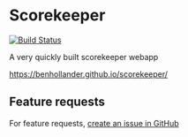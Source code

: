 # Scorekeeper

[![Build Status](https://github.com/benhollander/scorekeeper/actions/workflows/main.yml/badge.svg)](https://github.com/benhollander/scorekeeper/actions/workflows/main.yml)

A very quickly built scorekeeper webapp

https://benhollander.github.io/scorekeeper/


## Feature requests
For feature requests, [create an issue in GitHub](https://github.com/benhollander/scorekeeper/issues/new/choose)
